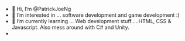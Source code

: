- 👋 Hi, I’m @PatrickJoeNg
- 👀 I’m interested in ... software development and game development :)
- 🌱 I’m currently learning ... Web development stuff.....HTML, CSS & Javascript. Also mess around with C# and Unity.
- 
<!---
PatrickJoeNg/PatrickJoeNg is a ✨ special ✨ repository because its `README.md` (this file) appears on your GitHub profile.
You can click the Preview link to take a look at your changes.
--->

